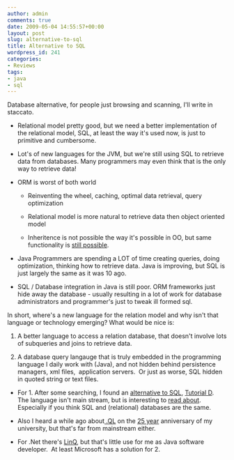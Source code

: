 ```yaml
---
author: admin
comments: true
date: 2009-05-04 14:55:57+00:00
layout: post
slug: alternative-to-sql
title: Alternative to SQL
wordpress_id: 241
categories:
- Reviews
tags:
- java
- sql
---
```


Database alternative, for people just browsing and scanning, I'll write in staccato.



	
  * Relational model pretty good, but we need a better implementation of the relational model, SQL, at least the way it's used now, is just to primitive and cumbersome.

	
  * Lot's of new languages for the JVM, but we're still using SQL to retrieve data from databases. Many programmers may even think that is the only way to retrieve data!

	
  * ORM is worst of both world

	
    * Reinventing the wheel, caching, optimal data retrieval, query optimization

	
    * Relational model is more natural to retrieve data then object oriented model

	
    * Inheritence is not possible the way it's possible in OO, but same functionality is [still possible](http://fyi.oreilly.com/2009/02/the-relational-model-is-much-m.html).




	
  * Java Programmers are spending a LOT of time creating queries, doing optimization, thinking how to retrieve data. Java is improving, but SQL is just largely the same as it was 10 ago.

	
  * SQL / Database integration in Java is still poor. ORM frameworks just hide away the database - usually resulting in a lot of work for database administrators and programmer's just to tweak ill formed sql.


In short, where's a new language for the relation model and why isn't that language or technology emerging? What would be nice is:

	
  1. A better language to access a relation database, that doesn't involve lots of subqueries and joins to retrieve data.

	
  2. A database query langauge that is truly embedded in the programming language I daily work with (Java), and not hidden behind persistence managers, xml files,  application servers.  Or just as worse, SQL hidden in quoted string or text files.



	
  * For 1. After some searching, I found an [alternative to SQL](http://developers.slashdot.org/article.pl?sid=04/10/12/2159209&tid=221&tid=218), [Tutorial D](http://www.techworld.com/applications/features/index.cfm?featureid=910).  The language isn't main stream, but is interesting to [read about](http://tech.inhelsinki.nl/2007-01-27/). Especially if you think SQL and (relational) databases are the same.

	
  * Also I heard a while ago about[ .QL](http://en.wikipedia.org/wiki/.QL) on  the [25 year](http://25jaar.cs.uu.nl/) anniversary of my university, but that's far from mainstream either.

	
  * For .Net there's [LinQ](http://www.infoq.com/interviews/erik-meijer-linq), but that's little use for me as Java software developer.  At least Microsoft has a solution for 2.


